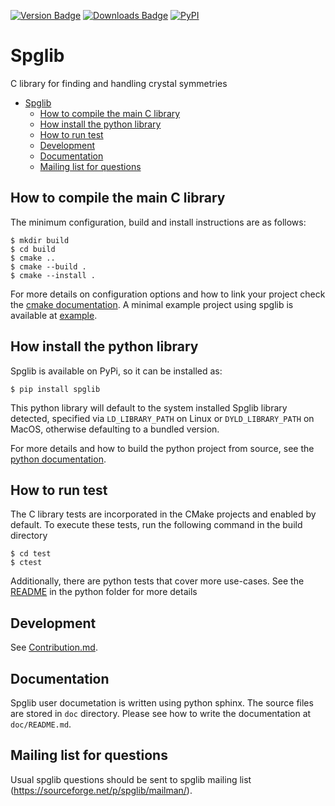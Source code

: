 [![Version Badge](https://anaconda.org/conda-forge/spglib/badges/version.svg)](https://anaconda.org/conda-forge/spglib)
[![Downloads Badge](https://anaconda.org/conda-forge/spglib/badges/downloads.svg)](https://anaconda.org/conda-forge/spglib)
[![PyPI](https://img.shields.io/pypi/dm/spglib.svg?maxAge=2592000)](https://pypi.python.org/pypi/spglib)

# Spglib

C library for finding and handling crystal symmetries

<!-- TOC -->
* [Spglib](#spglib)
  * [How to compile the main C library](#how-to-compile-the-main-c-library)
  * [How install the python library](#how-install-the-python-library)
  * [How to run test](#how-to-run-test)
  * [Development](#development)
  * [Documentation](#documentation)
  * [Mailing list for questions](#mailing-list-for-questions)
<!-- TOC -->

## How to compile the main C library

The minimum configuration, build and install instructions are as follows:

```console
$ mkdir build
$ cd build
$ cmake ..
$ cmake --build .
$ cmake --install .
```

For more details on configuration options and how to link your project check
the [cmake documentation](cmake/README.md). A minimal example project using
spglib is available at [example](example/README.md).

## How install the python library

Spglib is available on PyPi, so it can be installed as:

```console
$ pip install spglib
```

This python library will default to the system installed Spglib library detected,
specified via `LD_LIBRARY_PATH` on Linux or `DYLD_LIBRARY_PATH` on MacOS, otherwise
defaulting to a bundled version.

For more details and how to build the python project from source, see the
[python documentation](python/README.rst).

## How to run test

The C library tests are incorporated in the CMake projects and enabled by default.
To execute these tests, run the following command in the build directory

```console
$ cd test
$ ctest
```

Additionally, there are python tests that cover more use-cases.
See the [README](python/README.rst) in the python folder for more details

## Development

See [Contribution.md](Contribution.md).

## Documentation

Spglib user documetation is written using python sphinx. The source files are
stored in `doc` directory. Please see how to write the documentation at
`doc/README.md`.

## Mailing list for questions

Usual spglib questions should be sent to spglib mailing list
(https://sourceforge.net/p/spglib/mailman/).
